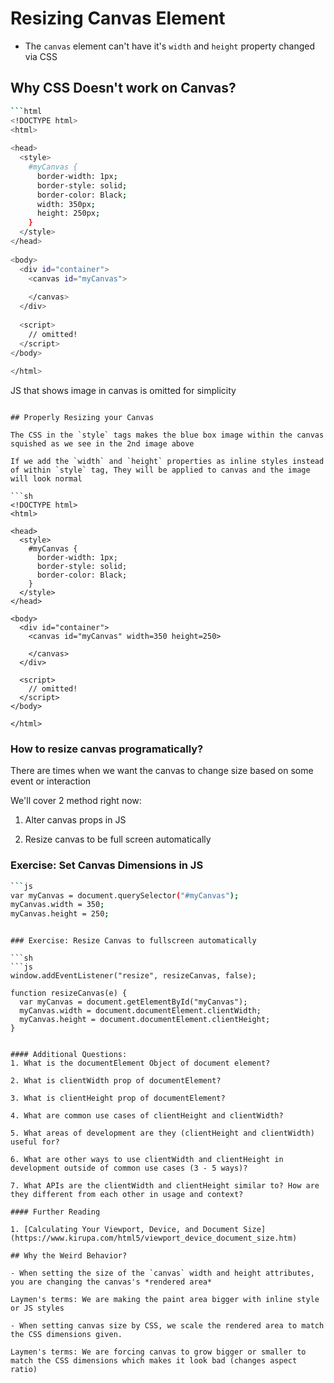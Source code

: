 # Resizing Canvas Element 

* The `canvas` element can't have it's `width` and `height` property changed via CSS

## Why CSS Doesn't work on Canvas?

```sh
```html
<!DOCTYPE html>
<html>
 
<head>
  <style>
    #myCanvas {
      border-width: 1px;
      border-style: solid;
      border-color: Black;
      width: 350px;
      height: 250px;
    }
  </style>
</head>
 
<body>
  <div id="container">
    <canvas id="myCanvas">
 
    </canvas>
  </div>
 
  <script>
    // omitted!
  </script>
</body>
 
</html>
```

JS that shows image in canvas is omitted for simplicity 
```

## Properly Resizing your Canvas

The CSS in the `style` tags makes the blue box image within the canvas squished as we see in the 2nd image above

If we add the `width` and `height` properties as inline styles instead of within `style` tag, They will be applied to canvas and the image will look normal 

```sh
<!DOCTYPE html>
<html>
 
<head>
  <style>
    #myCanvas {
      border-width: 1px;
      border-style: solid;
      border-color: Black;
    }
  </style>
</head>
 
<body>
  <div id="container">
    <canvas id="myCanvas" width=350 height=250>
 
    </canvas>
  </div>
 
  <script>
    // omitted!
  </script>
</body>
 
</html>
```

### How to resize canvas programatically?

There are times when we want the canvas to change size based on some event or interaction

We'll cover 2 method right now:

1. Alter canvas props in JS 

2. Resize canvas to be full screen automatically 

### Exercise: Set Canvas Dimensions in JS    

```sh
```js
var myCanvas = document.querySelector("#myCanvas");
myCanvas.width = 350;
myCanvas.height = 250;
```
```

### Exercise: Resize Canvas to fullscreen automatically

```sh
```js
window.addEventListener("resize", resizeCanvas, false);
 
function resizeCanvas(e) {
  var myCanvas = document.getElementById("myCanvas");
  myCanvas.width = document.documentElement.clientWidth;
  myCanvas.height = document.documentElement.clientHeight;
}
```
```

#### Additional Questions:
1. What is the documentElement Object of document element?

2. What is clientWidth prop of documentElement?

3. What is clientHeight prop of documentElement?

4. What are common use cases of clientHeight and clientWidth?

5. What areas of development are they (clientHeight and clientWidth) useful for?

6. What are other ways to use clientWidth and clientHeight in development outside of common use cases (3 - 5 ways)?

7. What APIs are the clientWidth and clientHeight similar to? How are they different from each other in usage and context?

#### Further Reading

1. [Calculating Your Viewport, Device, and Document Size](https://www.kirupa.com/html5/viewport_device_document_size.htm)

## Why the Weird Behavior?

- When setting the size of the `canvas` width and height attributes, you are changing the canvas's *rendered area*  

Laymen's terms: We are making the paint area bigger with inline style or JS styles

- When setting canvas size by CSS, we scale the rendered area to match the CSS dimensions given.

Laymen's terms: We are forcing canvas to grow bigger or smaller to match the CSS dimensions which makes it look bad (changes aspect ratio)